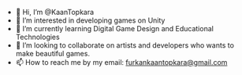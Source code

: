 - 👋 Hi, I’m @KaanTopkara
- 👀 I’m interested in developing games on Unity
- 🌱 I’m currently learning Digital Game Design and Educational Technologies
- 💞️ I’m looking to collaborate on artists and developers who wants to make beautiful games.
- 📫 How to reach me by my email: furkankaantopkara@gmail.com

<!---
KaanTopkara/KaanTopkara is a ✨ special ✨ repository because its `README.md` (this file) appears on your GitHub profile.
You can click the Preview link to take a look at your changes.
--->
